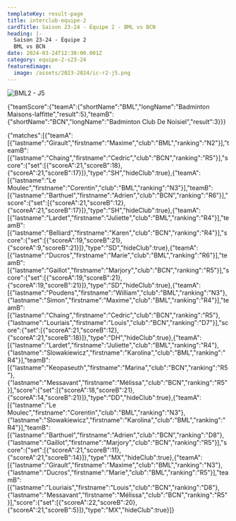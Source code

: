 ```yaml
---
templateKey: result-page
title: interclub-equipe-2
cardTitle: Saison 23-24 - Équipe 2 - BML vs BCN 
heading: |-
  Saison 23-24 - Équipe 2
  BML vs BCN
date: 2024-03-24T12:30:00.001Z
category: equipe-2-s23-24
featuredimage:
  image: /assets/2023-2024/ic-r2-j5.png
---
```

![](/assets/2023-2024/ic-r2-j5.png "BML2 - J5")

<teamscoreboard>{"teamScore":{"teamA":{"shortName":"BML","longName":"Badminton Maisons-laffitte","result":5},"teamB":{"shortName":"BCN","longName":"Badminton Club De Noisiel","result":3}}}</teamscoreboard>

<scoreboard>{"matches":[{"teamA":[{"lastname":"Girault","firstname":"Maxime","club":"BML","ranking":"N2"}],"teamB":[{"lastname":"Chaing","firstname":"Cedric","club":"BCN","ranking":"R5"}],"score":{"set":[{"scoreA":21,"scoreB":18},{"scoreA":21,"scoreB":17}]},"type":"SH","hideClub":true},{"teamA":[{"lastname":"Le Moulec","firstname":"Corentin","club":"BML","ranking":"N3"}],"teamB":[{"lastname":"Barthuel","firstname":"Adrien","club":"BCN","ranking":"R6"}],"score":{"set":[{"scoreA":21,"scoreB":12},{"scoreA":21,"scoreB":17}]},"type":"SH","hideClub":true},{"teamA":[{"lastname":"Lardet","firstname":"Juliette","club":"BML","ranking":"R4"}],"teamB":[{"lastname":"Belliard","firstname":"Karen","club":"BCN","ranking":"R4"}],"score":{"set":[{"scoreA":19,"scoreB":21},{"scoreA":9,"scoreB":21}]},"type":"SD","hideClub":true},{"teamA":[{"lastname":"Ducros","firstname":"Marie","club":"BML","ranking":"R6"}],"teamB":[{"lastname":"Gaillot","firstname":"Marjory","club":"BCN","ranking":"R5"}],"score":{"set":[{"scoreA":19,"scoreB":21},{"scoreA":19,"scoreB":21}]},"type":"SD","hideClub":true},{"teamA":[{"lastname":"Poudens","firstname":"William","club":"BML","ranking":"N3"},{"lastname":"Simon","firstname":"Maxime","club":"BML","ranking":"R4"}],"teamB":[{"lastname":"Chaing","firstname":"Cedric","club":"BCN","ranking":"R5"},{"lastname":"Louriais","firstname":"Louis","club":"BCN","ranking":"D7"}],"score":{"set":[{"scoreA":21,"scoreB":12},{"scoreA":21,"scoreB":18}]},"type":"DH","hideClub":true},{"teamA":[{"lastname":"Lardet","firstname":"Juliette","club":"BML","ranking":"R4"},{"lastname":"Slowakiewicz","firstname":"Karolina","club":"BML","ranking":"R4"}],"teamB":[{"lastname":"Keopaseuth","firstname":"Marina","club":"BCN","ranking":"R5"},{"lastname":"Messavant","firstname":"Mélissa","club":"BCN","ranking":"R5"}],"score":{"set":[{"scoreA":18,"scoreB":21},{"scoreA":14,"scoreB":21}]},"type":"DD","hideClub":true},{"teamA":[{"lastname":"Le Moulec","firstname":"Corentin","club":"BML","ranking":"N3"},{"lastname":"Slowakiewicz","firstname":"Karolina","club":"BML","ranking":"R4"}],"teamB":[{"lastname":"Barthuel","firstname":"Adrien","club":"BCN","ranking":"D8"},{"lastname":"Gaillot","firstname":"Marjory","club":"BCN","ranking":"R5"}],"score":{"set":[{"scoreA":21,"scoreB":11},{"scoreA":21,"scoreB":14}]},"type":"MX","hideClub":true},{"teamA":[{"lastname":"Girault","firstname":"Maxime","club":"BML","ranking":"N3"},{"lastname":"Ducros","firstname":"Marie","club":"BML","ranking":"R5"}],"teamB":[{"lastname":"Louriais","firstname":"Louis","club":"BCN","ranking":"D8"},{"lastname":"Messavant","firstname":"Mélissa","club":"BCN","ranking":"R5"}],"score":{"set":[{"scoreA":22,"scoreB":20},{"scoreA":21,"scoreB":5}]},"type":"MX","hideClub":true}]}</scoreboard>